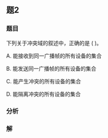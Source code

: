 ## 题2
### 题目
下列关于冲突域的叙述中，正确的是 ( )。

A. 能接收到同一广播帧的所有设备的集合

B. 能发送同一广播帧的所有设备的集合

C. 能产生冲突的所有设备的集合

D. 能隔离冲突的所有设备的集合
### 分析

### 解